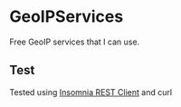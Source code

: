 # GeoIPServices
Free GeoIP services that I can use.

## Test
Tested using [Insomnia REST Client](https://insomnia.rest/) and curl

